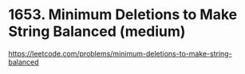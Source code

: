 # 1653. Minimum Deletions to Make String Balanced (medium)

https://leetcode.com/problems/minimum-deletions-to-make-string-balanced
